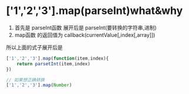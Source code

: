 <!--
 * @Description: In User Settings Edit
 * @Author: your name
 * @Date: 2019-08-22 10:56:05
 * @LastEditTime: 2019-08-22 11:01:03
 * @LastEditors: Please set LastEditors
 -->
# ['1','2','3'].map(parseInt)what&why

1. 首先是 parseInt函数 展开后是 parseInt(要转换的字符串,进制)
2. map函数 的返回值为 callback(currentValue[,index[,array]])

所以上面的式子展开后是 

```js
['1','2','3'].map(function(item,index){
    return parsetInt(item,index)
})

// 如果想正确转换
['1','2','3'].map(Number)
```